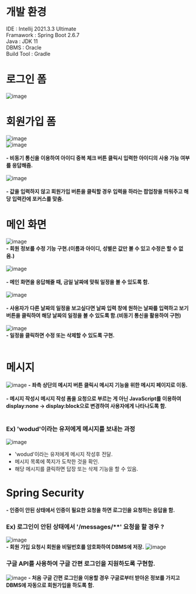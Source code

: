 # 개발 환경
IDE : Intellij 2021.3.3 Ultimate<br>
Framawork : Spring Boot 2.6.7<br>
Java : JDK 11<br>
DBMS : Oracle<br>
Build Tool : Gradle<br>

 # 로그인 폼
![image](https://user-images.githubusercontent.com/92564945/175857087-4cac2bb1-45cd-4587-ae9b-b4e03fd9070f.png)<br>

# 회원가입 폼
![image](https://user-images.githubusercontent.com/92564945/175856916-a64a1c4c-ec32-4d3e-81f2-efbe9d4138ee.png)<br>
![image](https://user-images.githubusercontent.com/92564945/175857163-8436592f-2e1c-42aa-ba92-30bdbb62aa49.png)<br><br>
**- 비동기 통신을 이용하여 아이디 중복 체크 버튼 클릭시 입력한 아이디의 사용 가능 여부를 응답해줌.**<br><br>
![image](https://user-images.githubusercontent.com/92564945/175858044-5ef18c37-ee79-4887-8580-550f05bbe4d9.png) <br><br>
**- 값을 입력하지 않고 회원가입 버튼을 클릭할 경우 입력을 하라는 팝업창을 띄워주고 해당 입력칸에 포커스를 맞춤.**
# 메인 화면
![image](https://user-images.githubusercontent.com/92564945/175858835-9e529cfa-0650-49c5-b489-1fc4c005d82b.png)<br>
**- 회원 정보를 수정 기능 구현.(이름과 아이디, 성별은 값만 볼 수 있고 수정은 할 수 없음.)**<br><br>
![image](https://user-images.githubusercontent.com/92564945/175858085-c5ab1b03-f138-4952-9aea-3ae2cfd250e7.png)<br><br>
**- 메인 화면을 응답해줄 때, 금일 날짜에 맞춰 일정을 볼 수 있도록 함.**<br><br>
![image](https://user-images.githubusercontent.com/92564945/175858475-d6849d36-5fd4-4b46-baa0-702ec658c4bf.png)<br><br>
**- 사용자가 다른 날짜의 일정을 보고싶다면 날짜 입력 창에 원하는 날짜를 입력하고 보기 버튼을 클릭하여 해당 날짜의 일정을 볼 수 있도록 함.(비동기 통신을 활용하여 구현)**
<br><br>
![image](https://user-images.githubusercontent.com/92564945/175858600-9cefec5a-8967-4a08-a7cb-3d228d6d37ab.png)<br>
**- 일정을 클릭하면 수정 또는 삭제할 수 있도록 구현.**<br><br>
# 메시지
![image](https://user-images.githubusercontent.com/92564945/175859027-2f577644-1ca1-48eb-bd0b-4eb2a309e908.png)
**- 좌측 상단의 메시지 버튼 클릭시 메시지 기능을 위한 메시지 페이지로 이동.**<br><br>
**- 메시지 작성시 메시지 작성 폼을 요청으로 부르는 게 아닌 JavaScript를 이용하여 display:none -> display:block으로 변경하여 사용자에게 나타나도록 함.**<br><br>
### Ex) 'wodud'이라는 유저에게 메시지를 보내는 과정
![image](https://user-images.githubusercontent.com/92564945/175859865-7e296d24-8fc8-4b1c-89c1-f3b570fc6056.png)<br>
- 'wodud'이라는 유저에게 메시지 작성후 전달.
- 메시지 목록에 쪽지가 도착한 것을 확인.
- 해당 메시지를 클릭하면 답장 또는 삭제 기능을 할 수 있음.

# Spring Security 

**- 인증이 안된 상태에서 인증이 필요한 요청을 하면 로그인을 요청하는 응답을 함.**

### Ex) 로그인이 안된 상태에서 '/messages/**' 요청을 할 경우 ?
![image](https://user-images.githubusercontent.com/92564945/176988354-8e7730b7-72f3-473f-969c-b3e251633ab8.png)
<br>
**- 회원 가입 요청시 회원을 비밀번호를 암호화하여 DBMS에 저장.**
![image](https://user-images.githubusercontent.com/92564945/176988641-c87d7426-9f2d-4d4f-973c-2ca50744a528.png)


### 구글 API를 사용하여 구글 간편 로그인을 지원하도록 구현함.

![image](https://user-images.githubusercontent.com/92564945/176988573-e2f25cf1-d3db-425a-8928-c818bac94ad6.png)
**- 처음 구글 간편 로그인을 이용할 경우 구글로부터 받아온 정보를 가지고 DBMS에 자동으로 회원가입을 하도록 함.**

  
  
